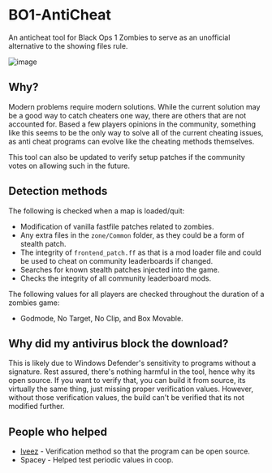 # BO1-AntiCheat
An anticheat tool for Black Ops 1 Zombies to serve as an unofficial alternative to the showing files rule.

![image](https://github.com/user-attachments/assets/b12e7510-c616-4e77-89d7-d2e47292767d)

## Why?
Modern problems require modern solutions. While the current solution may be a good way to catch cheaters one way, there are others that are not accounted for. Based a few players opinions in the community, something like this seems to be the only way to solve all of the current cheating issues, as anti cheat programs can evolve like the cheating methods themselves.

This tool can also be updated to verify setup patches if the community votes on allowing such in the future.

## Detection methods
The following is checked when a map is loaded/quit:

- Modification of vanilla fastfile patches related to zombies.
- Any extra files in the `zone/Common` folder, as they could be a form of stealth patch.
- The integrity of `frontend_patch.ff` as that is a mod loader file and could be used to cheat on community leaderboards if changed.
- Searches for known stealth patches injected into the game.
- Checks the integrity of all community leaderboard mods.

The following values for all players are checked throughout the duration of a zombies game:
- Godmode, No Target, No Clip, and Box Movable.

## Why did my antivirus block the download?
This is likely due to Windows Defender's sensitivity to programs without a signature. Rest assured, there's nothing harmful in the tool, hence why its open source. 
If you want to verify that, you can build it from source, its virtually the same thing, just missing proper verification values. However, without those verification values, the build can't be verified that its not modified further.

## People who helped
- [lveez](https://github.com/lveez) - Verification method so that the program can be open source.
- Spacey - Helped test periodic values in coop.